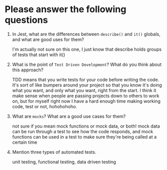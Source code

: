 # Please answer the following questions

1.  In Jest, what are the differences between `describe()` and `it()` globals, and what are good uses for them?

    I'm actually not sure on this one, I just know that describe holds groups of tests that start with it()

2.  What is the point of `Test Driven Development`? What do you think about this approach?

    TDD means that you write tests for your code before writing the code. It's sort of like bumpers around your project so that you know it's doing what you want, and only what you want, right from the start. I think it make sense when people are passing projects down to others to work on, but for myself right now I have a hard enough time making working code, test or not, hohohohoho. 

3.  What are `mocks`? What are a good use cases for them?

    not sure if you mean mock functions or mock data, or both! mock data can be run through a test to see how the code responds, and mock functions can be used in a test to make sure they're being called at a certain time

4.  Mention three types of automated tests.

    unit testing, functional testing, data driven testing

